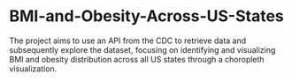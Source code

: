 # BMI-and-Obesity-Across-US-States
 The project aims to use an API from the CDC to retrieve data and subsequently explore the dataset, focusing on identifying and visualizing BMI and obesity distribution across all US states through a choropleth visualization.

